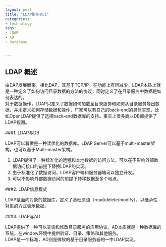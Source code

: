 ```yaml
---
layout: post
title: "LDAP那些事儿"
categories:
- technology  
tags:
- LDAP
- AD
- database


---
```



## LDAP 概述  

由DAP发展而来，相比DAP，其基于TCP/IP，在功能上有所减少。LDAP本质上就是一种定义了如何访问目录数据的方法的协议，同时定义了在目录服务中数据是如何表达的。  
对于数据操作，LDAP只定义了数据如何加载至目录服务和如何从目录服务导出数据，并未定义如何存储数据和操作，厂家可以有自己的back-end的具体实现，比如OpenLDAP提供了选择back-end数据库的支持。事实上很多商业DB都提供了LDAP视图。  
  
###1. LDAP与DB  

LDAP可以看做是一种读优化的数据库。LDAP Server可以基于multi-master架构，也可以基于Multi-master架构。  
1.	LDAP提供了一种标准化的远程和本地数据的访问方法。可以在不影响外部数据访问接口的前提下替换LDAP的实现。  
2.	由于标准化了数据访问，LDAP客户端和服务器端可以独立开发。  
3.	可以不影响外部数据访问的前提下转移数据至多个地点。  

###2. LDAP信息模式  

LDAP是面向对象的数据库，定义了基础原语（read/delete/modify），以继承性对象的方式表示数据。  
  
###3. LDAP与AD  

LDAP提供了一种可以查询和修改目录服务的应用协议。AD本质就是一种数据库的系统，在window环境中提供验证、目录、策略和其他服务。   
LDAP是一个标准，AD则是微软的基于目录服务器的一中LDAP实现。

